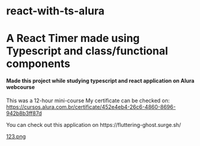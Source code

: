 # react-with-ts-alura
<h1>A React Timer made using Typescript and class/functional components</h1>

<h4>Made this project while studying typescript and react application on Alura webcourse</h4

This was a 12-hour mini-course
My certificate can be checked on: https://cursos.alura.com.br/certificate/452e4eb4-26c6-4860-8696-942b8b3ff87d

<p> You can check out this application on https://fluttering-ghost.surge.sh/ </p>


[123.png](https://postimg.cc/5HgYNWS3)
